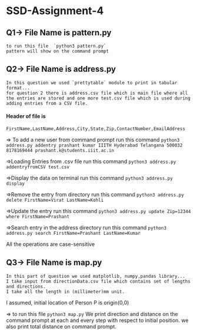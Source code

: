 # SSD-Assignment-4

## Q1-> File Name is pattern.py

    to run this file  `python3 pattern.py`
    pattern will show on the command prompt

## Q2-> File Name is address.py

    In this question we used `prettytable` module to print in tabular format...
    for question 2 there is address.csv file which is main file where all the entries are stored and one more test.csv file which is used during adding entries from a CSV file.

#### Header of file is

`FirstName,LastName,Address,City,State,Zip,ContactNumber,EmailAddress`

=> To add a new user from command prompt
run this command `python3 address.py addentry prashant kumar IIITH Hyderabad Telangana 500032 8178169444 prashant.k@students.iiit.ac.in`

=>Loading Entries from .csv file
run this command `python3 address.py addentryfromCSV test.csv`

=>Display the data on terminal
run this command `python3 address.py display`

=>Remove the entry from directory
run this command `python3 address.py delete FirstName=Virat LastName=Kohli`

=>Update the entry
run this command `python3 address.py update Zip=12344 where FirstName=Prashant`

=>Search entry in the address directory
run this command `python3 address.py search FirstName=Prashant LastName=Kumar`

All the operations are case-sensitive

## Q3-> File Name is map.py

    In this part of question we used matplotlib, numpy,pandas library...
    I take input from directionData.csv file which contains set of lengths and directions.
    I take all the length in (millimeter)mm unit.

I assumed, initial location of Person P is origin(0,0)

=> to run this file `python3 map.py`
We print direction and distance on the command prompt at each and every step with respect to initial position.
we also print total distance on command prompt.
